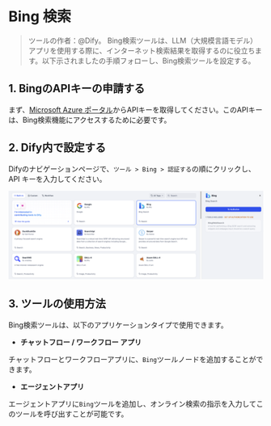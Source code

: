 # Bing 検索

> ツールの作者：@Dify。
Bing検索ツールは、LLM（大規模言語モデル）アプリを使用する際に、インターネット検索結果を取得するのに役立ちます。以下示されましたの手順フォローし、Bing検索ツールを設定する。

## 1. BingのAPIキーの申請する

まず、[Microsoft Azure ポータル](https://platform.openai.com/)からAPIキーを取得してください。このAPIキーは、Bing検索機能にアクセスするために必要です。

## 2. Dify内で設定する

Difyのナビゲーションページで、`ツール > Bing > 認証する`の順にクリックし、API キーを入力してください。

![](../../../../img/tools-bing.png)

## 3. ツールの使用方法

Bing検索ツールは、以下のアプリケーションタイプで使用できます。

- **チャットフロー / ワークフロー アプリ**

チャットフローとワークフローアプリに、`Bing`ツールノードを追加することができます。

- **エージェントアプリ**

エージェントアプリに`Bing`ツールを追加し、オンライン検索の指示を入力してこのツールを呼び出すことが可能です。